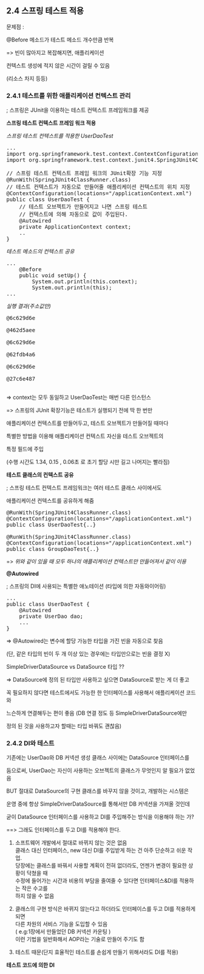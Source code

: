 ## 2.4 스프링 테스트 적용


문제점 : 

@Before 메소드가 테스트 메소드 개수만큼 반복

=> 빈이 많아지고 복잡해지면, 애플리케이션

컨텍스트 생성에 적지 않은 시간이 걸릴 수 있음

(리소스 차지 등등)



### 2.4.1 테스트를 위한 애플리케이션 컨텍스트 관리

; 스프링은 JUnit을 이용하는 테스트 컨텍스트 프레임워크를 제공

**스프링 테스트 컨텍스트 프레임 워크 적용**

*스프링 테스트 컨텍스트를 적용한 UserDaoTest*
<pre>
...
import org.springframework.test.context.ContextConfiguration;
import org.springframework.test.context.junit4.SpringJUnit4ClassRunner;

// 스프링 테스트 컨텍스트 프레임 워크의 JUnit확장 기능 지정
@RunWith(SpringJUnit4ClassRunner.class) 
// 테스트 컨텍스트가 자동으로 만들어줄 애플리케이션 컨텍스트의 위치 지정
@ContextConfiguration(locations="/applicationContext.xml")
public class UserDaoTest {	
	// 테스트 오브젝트가 만들어지고 나면 스프링 테스트
	// 컨텍스트에 의해 자동으로 값이 주입된다.
	@Autowired
	private ApplicationContext context;
	..
}
</pre>


*테스트 메소드의 컨텍스트 공유*

<pre>
...
	@Before
	public void setUp() {		
		System.out.println(this.context);
		System.out.println(this);
...	
</pre>


*실행 결과(주소값만)*

<pre>
@6c629d6e <br>
@462d5aee <br>
@6c629d6e <br>
@62fdb4a6 <br>
@6c629d6e <br>
@27c6e487 <br>
</pre>

=> context는 모두 동일하고 UserDaoTest는 매번 다른 인스턴스

=> 스프링의 JUnit 확장기능은 테스트가 실행되기 전에 딱 한 번만

애플리케이션 컨텍스트를 만들어두고, 테스트 오브젝트가 만들어질 때마다

특별한 방법을 이용해 애플리케이션 컨텍스트 자신을 테스트 오브젝트의

특정 필드에 주입

(수행 시간도 1.34, 0.15 , 0.06초 로 초기 할당 시만 길고 나머지는 빨라짐)



**테스트 클래스의 컨텍스트 공유**

; 스프링 테스트 컨텍스트 프레임워크는 여러 테스트 클래스 사이에서도

애플리케이션 컨텍스트를 공유하게 해줌

<pre>
@RunWith(SpringJUnit4ClassRunner.class) 
@ContextConfiguration(locations="/applicationContext.xml")
public class UserDaoTest{..}

@RunWith(SpringJUnit4ClassRunner.class) 
@ContextConfiguration(locations="/applicationContext.xml")
public class GroupDaoTest{..}
</pre>

=> *위와 같이 있을 때 모두 하나의 애플리케이션 컨텍스트만 만들어져서 같이 이용*


**@Autowired**

; 스프링의 DI에 사용되는 특별한 애노테이션 (타입에 의한 자동와이어링)

<pre>
...
public class UserDaoTest {	
	@Autowired
	private UserDao dao;
	...
}
</pre>

=> @Autowired는 변수에 할당 가능한 타입을 가진 빈을 자동으로 찾음

(단, 같은 타입의 빈이 두 개 이상 있는 경우에는 타입만으로는 빈을 결정 X)

SimpleDriverDataSource vs DataSource 타입 ??

=> DataSource에 정의 된 타입만 사용하고 싶으면 DataSource로 받는 게 더 좋고

꼭 필요하지 않다면 테스트에서도 가능한 한 인터페이스를 사용해서 애플리케이션 코드와

느슨하게 연결해두는 편이 좋음 (DB 연결 정도 등 SimpleDriverDataSource에만

정의 된 것을 사용하고자 할때는 타입 바꿔도 괜찮음)


### 2.4.2 DI와 테스트

기존에는 UserDao와 DB 커넥션 생성 클래스 사이에는 DataSource 인터페이스를 

둠으로써, UserDao는 자신이 사용하는 오브젝트의 클래스가 무엇인지 알 필요가 없었음

BUT 절대로 DataSource의 구현 클래스를 바꾸지 않을 것이고, 개발하는 시스템은

운영 중에 항상 SimpleDriverDataSource를 통해서만 DB 커넥션을 가져올 것인데

굳이 DataSource 인터페이스를 사용하고 DI를 주입해주는 방식을 이용해야 하는 가?

==> 그래도 인터페이스를 두고 DI를 적용해야 한다.

1. 소프트웨어 개발에서 절대로 바뀌지 않는 것은 없음 <br>
클래스 대신 인터페이스, new 대신 DI를 주입받게 하는 건 아주 단순하고 쉬운 작업.<br>
당장에는 클래스를 바꿔서 사용할 계획이 전혀 없더라도, 언젠가 변경이 필요한 상황이 닥쳤을 때<br>
수정에 들어가는 시간과 비용의 부담을 줄여줄 수 있다면 인터페이스&DI를 적용하는 작은 수고를<br>
하지 않을 수 없음  <br>

2. 클래스의 구현 방식은 바뀌지 않는다고 하더라도 인터페이스를 두고 DI를 적용하게 되면 <br>
다른 차원의 서비스 기능을 도입할 수 있음 <br>
( e.g:1장에서 만들었던 DB 커넥션 카운팅 )<br>
이런 기법을 일반화해서 AOP라는 기술로 만들어 주기도 함<br>

3. 테스트 때문(단지 효율적인 테스트를 손쉽게 만들기 위해서라도 DI를 적용)


**테스트 코드에 의한 DI**






 

































































